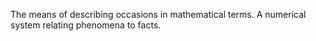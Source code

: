 The means of describing occasions in mathematical terms. A numerical system relating phenomena to facts. 